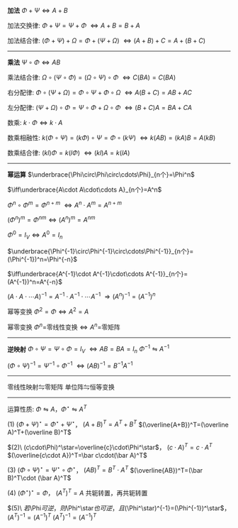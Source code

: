 **加法**
$\Phi+\Psi\iff A+B$

加法交换律: $\Phi+\Psi=\Psi+\Phi$
$\iff A+B=B+A$

加法结合律: $(\Phi+\Psi)+\Omega=\Phi+(\Psi+\Omega)$
$\iff (A+B)+C=A+(B+C)$

---

**乘法**
$\Psi\circ\Phi\iff AB$

乘法结合律: $\Omega\circ(\Psi\circ\Phi)=(\Omega\circ\Psi)\circ\Phi$
$\iff C(BA)=C(BA)$

右分配律: $\Phi\circ(\Psi+\Omega)=\Phi\circ\Psi+\Phi\circ\Omega$
$\iff A(B+C)=AB+AC$

左分配律: $(\Psi+\Omega)\circ\Phi=\Psi\circ\Phi+\Omega\circ\Phi$
$\iff (B+C)A=BA+CA$

数乘: $k\cdot\Phi\iff k\cdot A$

数乘相融性: $k(\Phi\circ\Psi)=(k\Phi)\circ\Psi=\Phi\circ(k\Psi)$
$\iff k(AB)=(kA)B=A(kB)$

数乘结合律: $(kl)\Phi=k(l\Phi)$
$\iff(kl)A=k(lA)$

---

**幂运算**
$\underbrace{\Phi\circ\Phi\circ\cdots\Phi}_{n个}=\Phi^n$

$\iff\underbrace{A\cdot A\cdot\cdots A}_{n个}=A^n$

$\Phi^n\circ\Phi^m=\Phi^{n+m}$
$\iff A^n\cdot A^m=A^{n+m}$

$(\Phi^n)^m=\Phi^{nm}\iff(A^n)^m=A^{nm}$

$\Phi^0=I_V\iff A^0=I_n$

$\underbrace{\Phi^{-1}\circ\Phi^{-1}\circ\cdots\Phi^{-1}}_{n个}=(\Phi^{-1})^n=\Phi^{-n}$

$\iff\underbrace{A^{-1}\cdot A^{-1}\cdot\cdots A^{-1}}_{n个}=(A^{-1})^n=A^{-n}$

$(A\cdot A\cdot\cdots A)^{-1}=A^{-1}\cdot A^{-1}\cdot\cdots A^{-1}$
$\Rightarrow (A^n)^{-1}=(A^{-1})^n$

幂等变换
$\Phi^2=\Phi\iff A^2=A$

幂零变换
$\Phi^n=$零线性变换$\iff A^n=$零矩阵

---

**逆映射**
$\Phi\circ\Psi=\Psi\circ\Phi=I_V$
$\iff AB=BA=I_n$
$\Phi^{-1}\leftrightharpoons A^{-1}$

$(\Phi\circ\Psi)^{-1}=\Psi^{-1}\circ\Phi^{-1}$
$\iff(AB)^{-1}=B^{-1}A^{-1}$

---

零线性映射$\leftrightharpoons$零矩阵
单位阵$\leftrightharpoons$恒等变换

---

运算性质:
$\Phi\leftrightharpoons A$，$\Phi^\star\leftrightharpoons A^T$

$(1)\ (\Phi+\Psi)^\star=\Phi^\star+\Psi^\star$，
$(A+B)^T=A^T+B^T$
$(\overline{A+B})^T=(\overline A)^T+(\overline B)^T$

$(2)\ (c\cdot\Phi)^\star=\overline{c}\cdot\Phi^\star$，
$(c\cdot A)^T=c\cdot A^T$
$(\overline{c\cdot A})^T=\bar c\cdot(\bar A)^T$

$(3)\ (\Phi\circ\Psi)^\star=\Psi^\star\circ\Phi^\star$，
$(AB)^T=B^T\cdot A^T$
$(\overline{AB})^T=(\bar B)^T\cdot (\bar A)^T$

$(4)\ (\Phi^\star)^\star=\Phi$，
$(A^T)^T=A$
共轭转置，再共轭转置


$(5)\ $若$\Phi$可逆，则$\Phi^\star$也可逆，且$(\Phi^\star)^{-1}=(\Phi^{-1})^\star$，
$(A^T)^{-1}=(A^{-1})^T$
$(A^T)^{-1}=(A^{-1})^T$
